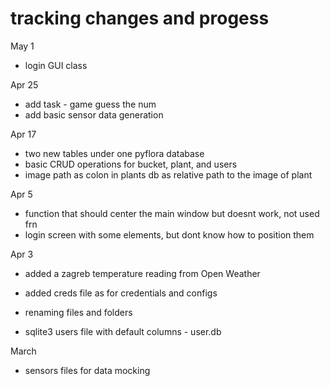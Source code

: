 # tracking changes and progess

May 1

- login GUI class

Apr 25

- add task - game guess the num
- add basic sensor data generation

Apr 17

- two new tables under one pyflora database
- basic CRUD operations for bucket, plant, and users
- image path as colon in plants db as relative path to the image of plant

Apr 5

- function that should center the main window but doesnt work, not used frn
- login screen with some elements, but dont know how to position them

Apr 3

- added a zagreb temperature reading from Open Weather
- added creds file as for credentials and configs
- renaming files and folders

- sqlite3 users file with default columns
       - user.db

March

- sensors files for data mocking
